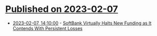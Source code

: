 # [Published on 2023-02-07](index.md)

* [2023-02-07, 14:10:00](https://news.slashdot.org/story/23/02/07/1410244/softbank-virtually-halts-new-funding-as-it-contends-with-persistent-losses?utm_source=rss1.0mainlinkanon&utm_medium=feed) - [SoftBank Virtually Halts New Funding as It Contends With Persistent Losses](https://news.slashdot.org/story/23/02/07/1410244/softbank-virtually-halts-new-funding-as-it-contends-with-persistent-losses?utm_source=rss1.0mainlinkanon&utm_medium=feed)
